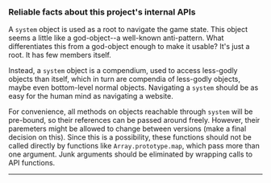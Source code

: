### Reliable facts about this project's internal APIs

A `system` object is used as a root to navigate the game state. This object seems a little like a god-object--a well-known anti-pattern. What differentiates this from a god-object enough to make it usable? It's just a root. It has few members itself.

Instead, a `system` object is a compendium, used to access less-godly objects than itself, which in turn are compendia of less-godly objects, maybe even bottom-level normal objects. Navigating a `system` should be as easy for the human mind as navigating a website.

For convenience, all methods on objects reachable through `system` will be pre-bound, so their references can be passed around freely. However, their paremeters might be allowed to change between versions (make a final decision on this). Since this is a possibility, these functions should not be called directly by functions like `Array.prototype.map`, which pass more than one argument. Junk arguments should be eliminated by wrapping calls to API functions.

----

